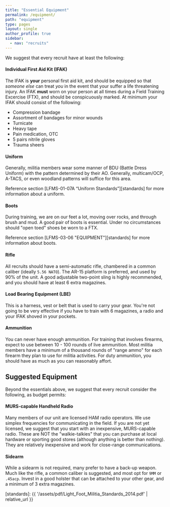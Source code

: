 ```yaml
---
title: "Essential Equipment"
permalink: /equipment/
path: "equipment"
type: pages
layout: single
author_profile: true
sidebar:
  - nav: "recruits"
---
```


We suggest that every recruit have at least the following:

#### Individual First Aid Kit (IFAK)
The IFAK is **your** personal first aid kit, and should be equipped so that _someone else_ can treat _you_ in the event that your suffer a life threatening injury. An IFAK **must** worn on your person at all times during a Field Training Excercise (FTX), and should be conspicuously marked. At minimum your IFAK should consist of the following:
* Compression bandage
* Assortment of bandages for minor wounds
* Turnicate
* Heavy tape
* Pain medication, OTC
* 5 pairs nitrile gloves
* Trauma sheers

#### Uniform

Generally, militia members wear some manner of BDU (Battle Dress Uniform) with the pattern determined by their AO. Generally, multicam/OCP, A-TACS, or even woodland patterns will suffice for this area.

Reference section [LFMS-01-07A “Uniform Standards”][standards] for more information about a uniform. 

#### Boots

During training, we are on our feet a lot, moving over rocks, and through brush and mud. A good pair of boots is essential. Under no circumstances should "open toed" shoes be worn to a FTX.

Reference section [LFMS-03-06 "EQUIPMENT"][standards] for more information about boots.

#### Rifle

All recruits should have a semi-automatic rifle, chambered in a common caliber (ideally `5.56 NATO`). The AR-15 platform is preferred, and used by 90% of the unit. A good adjustable two-point sling is highly recommended, and you should have at least 6 extra magazines.

#### Load Bearing Equipment (LBE)

This is a harness, vest or belt that is used to carry your gear. You're not going to be very effective if you have to train with 6 magazines, a radio and your IFAK shoved in your pockets.

#### Ammunition

You can never have enough ammunition. For training that involves firearms, expect to use between 10 - 100 rounds of live ammunition. Most militia members have a minimum of a thousand rounds of "range ammo" for each firearm they plan to use for militia activities. For duty ammunition, you should have as much as you can reasonably affort. 

## Suggested Equipment

Beyond the essentials above, we suggest that every recruit consider the following, as budget permits:

#### MURS-capable Handheld Radio

Many members of our unit are licensed HAM radio operators. We use simplex frequencies for communicating in the field. If you are not yet licensed, we suggest that you start with an inexpensive, MURS-capable radio. These are NOT the "walkie-talkies" that you can purchase at local hardware or sporting good stores (although anything is better than nothing). They are relatively inexpensive and work for close-range communications.

#### Sidearm

While a sidearm is not required, many prefer to have a back-up weapon. Much like the rifle, a common caliber is suggested, and most opt for `9MM` or `.45acp`. Invest in a good holster that can be attached to your other gear, and a minimum of 3 extra magazines.

[standards]: {{ '/assets/pdf/Light_Foot_Militia_Standards_2014.pdf' | relative_url }}
